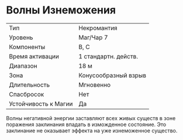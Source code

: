 
# Волны Изнеможения

| | |
|---|---|
|Тип|Некромантия|
|Уровень| Маг/Чар 7|
|Компоненты| В, С|
|Время активации| 1 стандартн. действ.|
|Диапазон| 18 м|
|Зона| Конусообразный взрыв|
|Длительность| Мгновенно|
|Спасбросок| Нет|
|Устойчивость к Магии| Да|

Волны негативной энергии заставляют
всех живых существ в зоне поражения
заклинания впадать в изможденное состояние. Это заклинание не оказывает
эффекта на уже изнеможенное существо.